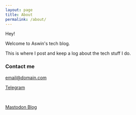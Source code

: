 ```yaml
---
layout: page
title: About
permalink: /about/
---
```



Hey! &nbsp;

Welcome to Aswin's tech blog. &nbsp;

This is where I post and keep a log about the tech stuff I do.


### Contact me

[email@domain.com](mailto:aswinraman2013@gmail.com)
&nbsp;

[Telegram](t.me/officialcjunior) 

&nbsp;

[Mastodon Blog](oldbytes.space/@officialcjunior)
